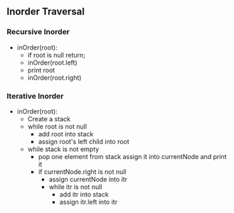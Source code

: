 ## Inorder Traversal
### Recursive Inorder 
- inOrder(root):
    - if root is null return;
    - inOrder(root.left)
    - print root
    - inOrder(root.right)

### Iterative Inorder
- inOrder(root):
    - Create a stack 
    - while root is not null
        - add root into stack
        - assign root's left child into root
    - while stack is not empty
        - pop one element from stack assign it into currentNode and print it
        - if currentNode.right is not null
            - assign currentNode into itr
            - while itr is not null
                - add itr into stack
                - assign itr.left into itr
